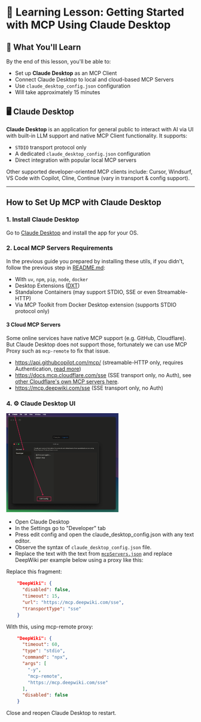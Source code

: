 # 🧠 Learning Lesson: Getting Started with MCP Using Claude Desktop

## 🚀 What You'll Learn

By the end of this lesson, you'll be able to:

- Set up **Claude Desktop** as an MCP Client
- Connect Claude Desktop to local and cloud-based MCP Servers
- Use `claude_desktop_config.json` configuration
- Will take approximately 15 minutes

## **🖥️ Claude Desktop**

**Claude Desktop** is an application for general public to interact with AI via UI with built-in LLM support and native MCP Client functionality. It supports:

- `STDIO` transport protocol only
- A dedicated `claude_desktop_config.json` configuration
- Direct integration with popular local MCP servers

Other supported developer-oriented MCP clients include: Cursor, Windsurf, VS Code with Copilot, Cline, Continue (vary in transport & config support).

---

## How to Set Up MCP with Claude Desktop

### 1. **Install Claude Desktop**
Go to [Claude Desktop](https://claude.ai/download) and install the app for your OS.

### 2. **Local MCP Servers Requirements**
In the previous guide you prepared by installing these utils, if you didn't, follow the previous step in [README.md](../):
- With `uv`, `npm`, `pip`, `node`, `docker`
- Desktop Extensions ([DXT](https://github.com/anthropics/dxt))
- Standalone Containers (may support STDIO, SSE or even Streamable-HTTP)
- Via MCP Toolkit from Docker Desktop extension (supports STDIO protocol only)

#### 3 **Cloud MCP Servers**
Some online services have native MCP support (e.g. GitHub, Cloudflare). But Claude Desktop does not support those, fortunately we can use MCP Proxy such as `mcp-remote` to fix that issue.
- https://api.githubcopilot.com/mcp/ (streamable-HTTP only, requires Authentication, [read more](https://github.com/github/github-mcp-server))
- https://docs.mcp.cloudflare.com/sse (SSE transport only, no Auth), see [other Cloudflare's own MCP servers here](https://developers.cloudflare.com/agents/model-context-protocol/mcp-servers-for-cloudflare/).
- https://mcp.deepwiki.com/sse (SSE transport only, no Auth)

### 4. **⚙️ Claude Desktop UI**

<img src="./1_claude-desktop.png" alt="Claude Desktop UI" width="300">

- Open Claude Desktop
- In the Settings go to "Developer" tab
- Press edit config and open the claude_desktop_config.json with any text editor. 
- Observe the syntax of `claude_desktop_config.json` file. 
- Replace the text with the text from [`mcpServers.json`](../mcpServers.json) and replace DeepWiki per example below using a proxy like this:

Replace this fragment:
```json
    "DeepWiki": {
      "disabled": false,
      "timeout": 15,
      "url": "https://mcp.deepwiki.com/sse",
      "transportType": "sse"
    }
```

With this, using mcp-remote proxy:
```json
    "DeepWiki": {
      "timeout": 60,
      "type": "stdio",
      "command": "npx",
      "args": [
        "-y",
        "mcp-remote",
        "https://mcp.deepwiki.com/sse"
      ],
      "disabled": false
    }
```

Close and reopen Claude Desktop to restart.